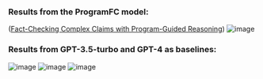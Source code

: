 ### Results from the ProgramFC model:
([Fact-Checking Complex Claims with Program-Guided Reasoning](https://arxiv.org/abs/2305.12744))
![image](https://github.com/S-Asghari/Fact-Checking-Using-LLMs/assets/42779113/0a1ff70f-7a43-4b99-b7ca-38aa6b0eea97)
### Results from GPT-3.5-turbo and GPT-4 as baselines:
![image](https://github.com/S-Asghari/Fact-Checking-Using-LLMs/assets/42779113/1e970fd0-6f44-407a-a491-11dad532021e)
![image](https://github.com/S-Asghari/Fact-Checking-Using-LLMs/assets/42779113/409f12af-d0f1-4650-9da8-8ea6566735fe)
![image](https://github.com/S-Asghari/Fact-Checking-Using-LLMs/assets/42779113/f07279e9-dbc2-40c7-829e-1b290b6aeaf3)
